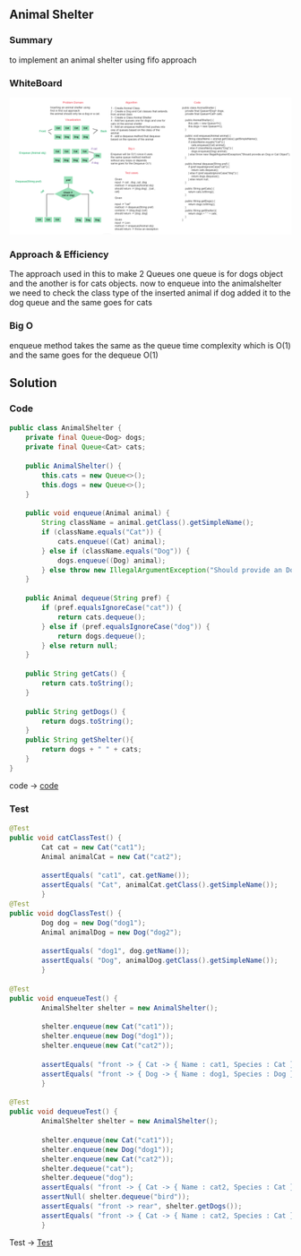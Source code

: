 ## Animal Shelter

### Summary

to implement an animal shelter using fifo approach

### WhiteBoard

![PseudoQueue](./images/AnimalShelterPNG.PNG)

### Approach & Efficiency

The approach used in this to make 2 Queues one queue is for dogs object and 
the another is for cats objects.
now to enqueue into the animalshelter we need to check the class type of
the inserted animal if dog added it to the dog queue and the same goes for cats

### Big O

enqueue method takes the same as the queue time complexity which is O(1) and the
same goes for the dequeue O(1)

## Solution

### Code

```java
public class AnimalShelter {
    private final Queue<Dog> dogs;
    private final Queue<Cat> cats;

    public AnimalShelter() {
        this.cats = new Queue<>();
        this.dogs = new Queue<>();
    }

    public void enqueue(Animal animal) {
        String className = animal.getClass().getSimpleName();
        if (className.equals("Cat")) {
            cats.enqueue((Cat) animal);
        } else if (className.equals("Dog")) {
            dogs.enqueue((Dog) animal);
        } else throw new IllegalArgumentException("Should provide an Dog or Cat Object");
    }

    public Animal dequeue(String pref) {
        if (pref.equalsIgnoreCase("cat")) {
            return cats.dequeue();
        } else if (pref.equalsIgnoreCase("dog")) {
            return dogs.dequeue();
        } else return null;
    }

    public String getCats() {
        return cats.toString();
    }

    public String getDogs() {
        return dogs.toString();
    }
    public String getShelter(){
        return dogs + " " + cats;
    }
}
```
code -> [code](./app/src/main/java/stack/queue/anmials/AnimalShelter.java)
### Test

```java
@Test
public void catClassTest() {
        Cat cat = new Cat("cat1");
        Animal animalCat = new Cat("cat2");

        assertEquals( "cat1", cat.getName());
        assertEquals( "Cat", animalCat.getClass().getSimpleName());
        }
@Test
public void dogClassTest() {
        Dog dog = new Dog("dog1");
        Animal animalDog = new Dog("dog2");

        assertEquals( "dog1", dog.getName());
        assertEquals( "Dog", animalDog.getClass().getSimpleName());
        }

@Test
public void enqueueTest() {
        AnimalShelter shelter = new AnimalShelter();

        shelter.enqueue(new Cat("cat1"));
        shelter.enqueue(new Dog("dog1"));
        shelter.enqueue(new Cat("cat2"));

        assertEquals( "front -> { Cat -> { Name : cat1, Species : Cat } } -> { Cat -> { Name : cat2, Species : Cat } } <- rear", shelter.getCats());
        assertEquals( "front -> { Dog -> { Name : dog1, Species : Dog } } <- rear", shelter.getDogs());
        }

@Test
public void dequeueTest() {
        AnimalShelter shelter = new AnimalShelter();

        shelter.enqueue(new Cat("cat1"));
        shelter.enqueue(new Dog("dog1"));
        shelter.enqueue(new Cat("cat2"));
        shelter.dequeue("cat");
        shelter.dequeue("dog");
        assertEquals( "front -> { Cat -> { Name : cat2, Species : Cat } } <- rear", shelter.getCats());
        assertNull( shelter.dequeue("bird"));
        assertEquals( "front -> rear", shelter.getDogs());
        assertEquals( "front -> { Cat -> { Name : cat2, Species : Cat } } <- rear", shelter.getCats());
        }
```
Test -> [Test](./app/src/test/java/stack/queue/AnimalShelterTest.java)

